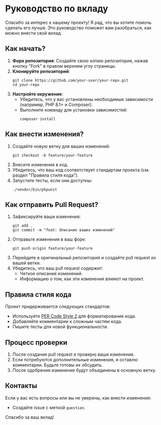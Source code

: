 # Руководство по вкладу

Спасибо за интерес к нашему проекту! Я рад, что вы хотите помочь сделать его лучше. Это руководство поможет вам разобраться, как можно внести свой вклад.

## Как начать?

1. **Форк репозитория**: Создайте свою копию репозитория, нажав кнопку "Fork" в правом верхнем углу страницы.
2. **Клонируйте репозиторий**:
   ```
   git clone https://github.com/your-user/your-repo.git
   cd your-repo
   ```
3. **Настройте окружение**:
   - Убедитесь, что у вас установлены необходимые зависимости (например, PHP 8.1+ и Composer).
   - Выполните команду для установки зависимостей:
     ```
     composer install
     ```

## Как внести изменения?

1. Создайте новую ветку для ваших изменений:
   ```
   git checkout -b feature/your-feature
   ```
2. Внесите изменения в код.
3. Убедитесь, что ваш код соответствует стандартам проекта (см. раздел "Правила стиля кода").
4. Запустите тесты, если они доступны:
   ```
   ./vendor/bin/phpunit
   ```

## Как отправить Pull Request?

1. Зафиксируйте ваши изменения:
   ```
   git add .
   git commit -m "feat: Описание ваших изменений"
   ```
2. Отправьте изменения в ваш форк:
   ```
   git push origin feature/your-feature
   ```
3. Перейдите в оригинальный репозиторий и создайте pull request из вашей ветки.
4. Убедитесь, что ваш pull request содержит:
   - Четкое описание изменений.
   - Информацию о том, как эти изменения влияют на проект.

## Правила стиля кода

Проект придерживается следующих стандартов:
- Используйте [PER Code Style 2](https://www.php-fig.org/per/coding-style/) для форматирования кода.
- Добавляйте комментарии к сложным частям кода.
- Пишите тесты для новой функциональности.

## Процесс проверки

1. После создания pull request я проверю ваши изменения.
2. Если потребуются дополнительные изменения, я оставлю комментарии. Будьте готовы их обсудить.
3. После одобрения изменения будут объединены в основную ветку.

## Контакты

Если у вас есть вопросы или вы не уверены, как внести изменения:
- Создайте issue с меткой `question`.

Спасибо за ваш вклад!